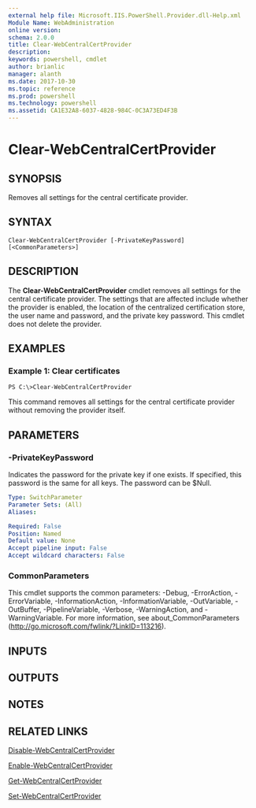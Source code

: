 ```yaml
---
external help file: Microsoft.IIS.PowerShell.Provider.dll-Help.xml
Module Name: WebAdministration
online version: 
schema: 2.0.0
title: Clear-WebCentralCertProvider
description: 
keywords: powershell, cmdlet
author: brianlic
manager: alanth
ms.date: 2017-10-30
ms.topic: reference
ms.prod: powershell
ms.technology: powershell
ms.assetid: CA1E32A8-6037-4828-984C-0C3A73ED4F3B
---
```


# Clear-WebCentralCertProvider

## SYNOPSIS
Removes all settings for the central certificate provider.

## SYNTAX

```
Clear-WebCentralCertProvider [-PrivateKeyPassword] [<CommonParameters>]
```

## DESCRIPTION
The **Clear-WebCentralCertProvider** cmdlet removes all settings for the central certificate provider.
The settings that are affected include whether the provider is enabled, the location of the centralized certification store, the user name and password, and the private key password.
This cmdlet does not delete the provider.

## EXAMPLES

### Example 1: Clear certificates
```
PS C:\>Clear-WebCentralCertProvider
```

This command removes all settings for the central certificate provider without removing the provider itself.

## PARAMETERS

### -PrivateKeyPassword
Indicates the password for the private key if one exists.
If specified, this password is the same for all keys.
The password can be $Null.

```yaml
Type: SwitchParameter
Parameter Sets: (All)
Aliases: 

Required: False
Position: Named
Default value: None
Accept pipeline input: False
Accept wildcard characters: False
```

### CommonParameters
This cmdlet supports the common parameters: -Debug, -ErrorAction, -ErrorVariable, -InformationAction, -InformationVariable, -OutVariable, -OutBuffer, -PipelineVariable, -Verbose, -WarningAction, and -WarningVariable. For more information, see about_CommonParameters (http://go.microsoft.com/fwlink/?LinkID=113216).

## INPUTS

## OUTPUTS

## NOTES

## RELATED LINKS

[Disable-WebCentralCertProvider](./Disable-WebCentralCertProvider.md)

[Enable-WebCentralCertProvider](./Enable-WebCentralCertProvider.md)

[Get-WebCentralCertProvider](./Get-WebCentralCertProvider.md)

[Set-WebCentralCertProvider](./Set-WebCentralCertProvider.md)

